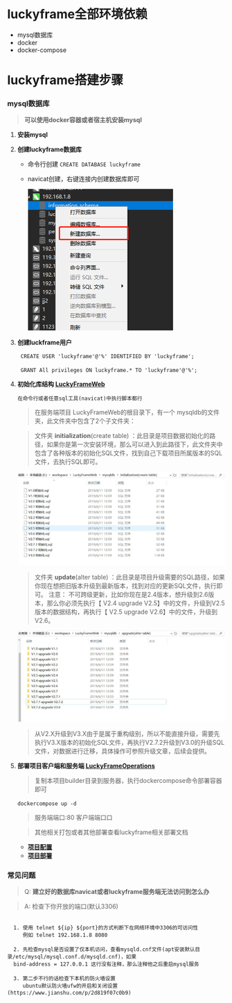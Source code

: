 # luckyframe全部环境依赖

* mysql数据库 
* docker
* docker-compose

# luckyframe搭建步骤

###  mysql数据库 
>**可以使用docker容器或者宿主机安装mysql**

1. **安装mysql**
2. **创建luckyframe数据库**
   - 命令行创建
        `CREATE DATABASE luckyframe`
   - navicat创建，右键连接内创建数据库即可
     
     ![](./readmeRes/img/创建数据库.png)

3. **创建luckframe用户**

        CREATE USER 'luckyframe'@'%' IDENTIFIED BY 'luckyframe';
  
        GRANT All privileges ON luckyframe.* TO 'luckyframe'@'%';

4. **初始化库结构 [LuckyFrameWeb](https://github.com/seagull1985/LuckyFrameWeb)**
    
    `在命令行或者任意sql工具(navicat)中执行脚本都行`

    >在服务端项目 LuckyFrameWeb的根目录下，有一个 mysqldb的文件夹，此文件夹中包含了2个子文件夹：

    >文件夹 **initialization**(create table) ：此目录是项目数据初始化的路径，如果你是第一次安装环境，那么可以进入到此路径下，此文件夹中包含了各种版本的初始化SQL文件，找到自己下载项目所属版本的SQL文件，去执行SQL即可。
        
    ![](/luckyframe/readmeRes/img/initialization.png)
        
    >文件夹  **update**(alter table) ：此目录是项目升级需要的SQL路径，如果你现在想把旧版本升级到最新版本，找到对应的更新SQL文件，执行即可。
    >注意： 不可跨级更新，比如你现在是2.4版本，想升级到2.6版本，那么你必须先执行【 V2.4 upgrade V2.5】中的文件，升级到V2.5版本的数据结构，再执行【 V2.5 upgrade V2.6】中的文件，升级到V2.6。

    ![](/luckyframe/readmeRes/img/sqldb-update.png)

    >从V2.X升级到V3.X由于是属于重构级别，所以不能直接升级，需要先执行V3.X版本的初始化SQL文件，再执行V2.7.2升级到V3.0的升级SQL文件，对数据进行迁移，具体操作可参照升级文章，后续会提供。

5. **部署项目客户端和服务端 [LuckyFrameOperations](https://github.com/luobozz/operations_structs/tree/master/luckyframe)**
    
    >复制本项目builder目录到服务器，执行dockercompose命令部署容器即可
    
    `dockercompose up -d`
    
    >服务端端口:80 客户端端口口

    >其他相关打包或者其他部署查看luckyframe相关部署文档
    - **[项目配置](http://www.luckyframe.cn/book/yhsc/xmpz-23.html)**
    - **[项目部署](http://www.luckyframe.cn/book/yhsc/xmbs-26.html)**
   
### 常见问题
        
>Q: **建立好的数据库navicat或者luckyframe服务端无法访问到怎么办**

>A: 检查下你开放的端口(默认3306)

```
 
  1. 使用 telnet ${ip} ${port}的方式判断下在网络环境中3306的可访问性
     例如 telnet 192.168.1.8 8080
  
  2. 先检查mysql是否设置了仅本机访问，查看mysqld.cnf文件(apt安装默认目录/etc/mysql/mysql.conf.d/mysqld.cnf)，如果
  bind-address = 127.0.0.1 这行没有注释，那么注释他之后重启mysql服务
  
  3. 第二步不行的话检查下本机的防火墙设置
     ubuntu默认防火墙ufw的开启和关闭设置(https://www.jianshu.com/p/2d819f07c0b9)
      
```